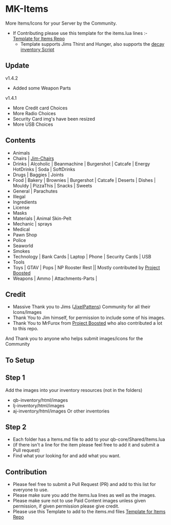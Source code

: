# MK-Items
More Items/Icons for your Server by the Community.

- If Contributing please use this template for the items.lua lines :- [Template for Items Repo](https://codepen.io/lilphantom25/pen/RwQEvWL?editors=1000)
    + Template supports Jims Thirst and Hunger, also supports the [decay inventory Script](https://github.com/tnj-development/inventory)

## Update ##
v1.4.2
 - Added some Weapon Parts

v1.4.1
 - More Credit card Choices
 - More Radio Choices
 - Security Card img's have been resized
 - More USB Choices


 ## Contents
  - Animals 
  - Chairs | [Jim-Chairs](https://github.com/jimathy/jim-chairs)
  - Drinks | Alcoholic | Beanmachine | Burgershot | Catcafe | Energy HotDrinks | Soda | SoftDrinks
  - Drugs | Baggies | Joints
  - Food | Bakery | Brownies | Burgershot | Catcafe | Deserts | Dishes | Mouldy | PizzaThis | Snacks | Sweets
  - General | Parachutes
  - Illegal
  - Ingredients
  - License
  - Masks
  - Materials | Animal Skin-Pelt
  - Mechanic | sprays
  - Medical
  - Pawn Shop
  - Police
  - Seaworld
  - Smokes
  - Technology | Bank Cards | Laptop | Phone | Security Cards | USB
  - Tools
  - Toys | GTAV | Pops | NP Rooster Rest || Mostly contributed by [Project Boosted](https://github.com/Project-Boosted/brp-Loot-Images)
  - Weapons | Ammo | Attachments-Parts | 

 ## Credit ##
 - Massive Thank you to Jims ([JixelPattens](https://discord.gg/xKgQZ6wZvS)) Community for all their Icons/Images
 - Thank You to Jim himself, for permission to include some of his images.
 - Thank You to MrFurox from [Project Boosted](https://discord.gg/TrvAhGvDs3) who also contributed a lot to this repo.

 And Thank you to anyone who helps submit images/icons for the Community

 ## To Setup ##

 ## Step 1
Add the images into your inventory resources (not in the folders)
 - qb-inventory/html/images
 - lj-inventory/html/images
 - aj-inventory/html/images
Or other inventories

## Step 2
- Each folder has a Items.md file to add to your qb-core/Shared/Items.lua
- (if there isn't a line for the item please feel free to add it and submit a Pull request)
- Find what your looking for and add what you want.

## Contribution
- Please feel free to submit a Pull Request (PR) and add to this list for everyone to use.
- Please make sure you add the items.lua lines as well as the images.
- Please make sure not to use Paid Content images unless given permission, if given permission please give credit.
- Please use this Template to add to the items.md files [Template for Items Repo](https://codepen.io/lilphantom25/pen/RwQEvWL?editors=1000)
